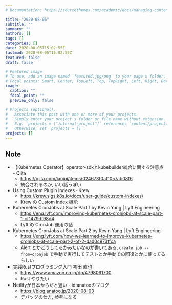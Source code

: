 ```yaml
---
# Documentation: https://sourcethemes.com/academic/docs/managing-content/

title: "2020-08-06"
subtitle: ""
summary: ""
authors: []
tags: []
categories: []
date: 2020-08-05T15:02:55Z
lastmod: 2020-08-05T15:02:55Z
featured: false
draft: false

# Featured image
# To use, add an image named `featured.jpg/png` to your page's folder.
# Focal points: Smart, Center, TopLeft, Top, TopRight, Left, Right, BottomLeft, Bottom, BottomRight.
image:
  caption: ""
  focal_point: ""
  preview_only: false

# Projects (optional).
#   Associate this post with one or more of your projects.
#   Simply enter your project's folder or file name without extension.
#   E.g. `projects = ["internal-project"]` references `content/project/deep-learning/index.md`.
#   Otherwise, set `projects = []`.
projects: []
---
```


## Note

* 【Kubernetes Operator】operator-sdkとkubebuilder統合に関する注意点 - Qiita
  * https://qiita.com/iaoiui/items/024673f0af1057ab08f6
  * 統合されるのか, いい話っぽい
* Using Custom Plugin Indexes · Krew
  * https://krew.sigs.k8s.io/docs/user-guide/custom-indexes/
  * Krew の Custom Index 機能
* Kubernetes CronJobs at Scale Part 1 by Kevin Yang | Lyft Engineering
  * https://eng.lyft.com/improving-kubernetes-cronjobs-at-scale-part-1-cf1479df98d4
  * Lyft の CronJob 運用の話
* Kubernetes CronJobs at Scale Part 2 by Kevin Yang | Lyft Engineering
  * https://eng.lyft.com/how-we-learned-to-improve-kubernetes-cronjobs-at-scale-part-2-of-2-dad0c973ffca
  * Alert とかどうしてるかみたいなのが書いてある, `create job --from=cronjob` で手動で実行してテストとか手動での回復とかに使ってるらしい
* 実践Rustプログラミング入門   初田 直也 
  * https://www.amazon.co.jp/dp/4798061700
  * Rust やりたい
* Netlifyが日本からだと遅い - id:anatooのブログ
  * https://blog.anatoo.jp/2020-08-03
  * デバッグの仕方, 参考になる
